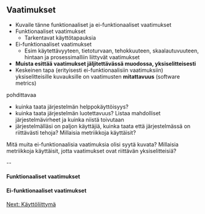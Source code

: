 ## Vaatimukset 

* Kuvaile tänne funktionaaliset ja ei-funktionaaliset vaatimukset
* Funktionaaliset vaatimukset
  * Tarkentavat käyttötapauksia
* Ei-funktionaaliset vaatimukset
  * Esim käytettävyyteen, tietoturvaan, tehokkuuteen, skaalautuvuuteen, hintaan ja prosessimalliin liittyvät vaatimukset
* **Muista esittää vaatimukset jäljitettävässä muodossa, yksiselitteisesti**
* Keskeinen tapa (erityisesti ei-funktionaalisiin vaatimuksiin) yksiselitteisille kuvauksille on vaatimusten **mitattavuus** (software metrics)


pohdittavaa
* kuinka taata järjestelmän helppokäyttöisyys?
* kuinka taata järjestelmän luotettavuus? Listaa mahdolliset 
järjestelmävirheet ja kuinka niistä toivutaan
* järjestelmälläsi on paljon käyttäjiä, kuinka taata että 
järjestelmässä on riittävästi tehoja? Millaisia metriikkoja 
käyttäisit?

Mitä muita ei-funktionaalisia vaatimuksia olisi syytä kuvata?
Millaisia metriikkoja käyttäisit, jotta vaatimukset ovat 
riittävän yksiselitteisiä?

--

#### Funktionaaliset vaatimukset


#### Ei-funktionaaliset vaatimukset

[Next: Käyttöliittymä](https://github.com/sannakas/ohjelmistotuotanto_2014_rakenne/blob/master/6_kayttoliittyma.md)